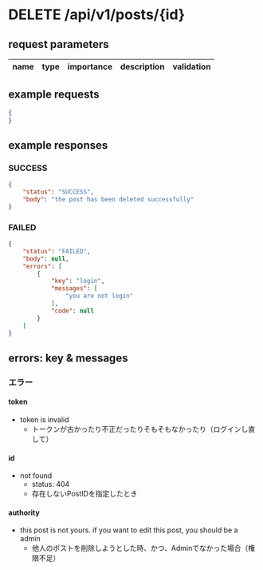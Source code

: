 # DELETE /api/v1/posts/{id}
## request parameters
| name | type | importance | description | validation | 
| ---- | ---- | ---------- | ----------- | ---------- | 
## example requests
```json
{
}
```
## example responses
### SUCCESS
```json
{
    "status": "SUCCESS",
    "body": "the post has been deleted successfully"
}
```
### FAILED
```json
{
    "status": "FAILED",
    "body": null,
    "errors": [
        {
            "key": "login",
            "messages": [
                "you are not login"
            ],
            "code": null
        }
    ]
}
```
## errors: key & messages
### エラー
#### token
- token is invalid
  - トークンが古かったり不正だったりそもそもなかったり（ログインし直して）
#### id
- not found
  - status: 404
  - 存在しないPostIDを指定したとき
#### authority
- this post is not yours. if you want to edit this post, you should be a admin
  - 他人のポストを削除しようとした時、かつ、Adminでなかった場合（権限不足）
